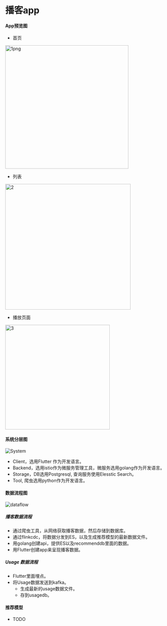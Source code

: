 # 播客app

#### App预览图
- 首页
<img width="389" alt="1png" src="https://user-images.githubusercontent.com/6084259/218388140-d969e657-0d86-48bb-aa59-ae3a406c10b9.png">

- 列表
<img width="396" alt="2" src="https://user-images.githubusercontent.com/6084259/218388165-d52fb1af-9599-443d-bc80-0b52d99091b7.png">

- 播放页面
<img width="330" alt="3" src="https://user-images.githubusercontent.com/6084259/218388186-40ab29d2-3915-4b66-b477-51766f088b6f.png">

#### 系统分层图

![System](https://user-images.githubusercontent.com/6084259/217453997-0fdf29b9-bcb3-4f1f-b05e-471bb4539061.png)

- Client，选用Flutter 作为开发语言。
- Backend，选用istio作为微服务管理工具，微服务选用golang作为开发语言。
- Storage，DB选用Postgresql, 查询服务使用Elesstic Search。
- Tool, 爬虫选用python作为开发语言。

#### 数据流程图


![dataflow](https://user-images.githubusercontent.com/6084259/217481903-d8933b28-fd7f-4352-9de6-c61e65277371.png)
##### 播客数据流程
- 通过爬虫工具，从网络获取播客数据，然后存储到数据库。
- 通过flinkcdc，将数据分发到ES，以及生成推荐模型的最新数据文件。
- 用golang创建api，提供ES以及recommenddb里面的数据。
- 用Flutter创建app来呈现播客数据。

##### Usage 数据流程
- Flutter里面埋点。
- 将Usage数据发送到kafka。
  - 生成最新的usage数据文件。
  - 存到usagedb。
 
 #### 推荐模型
 - TODO
